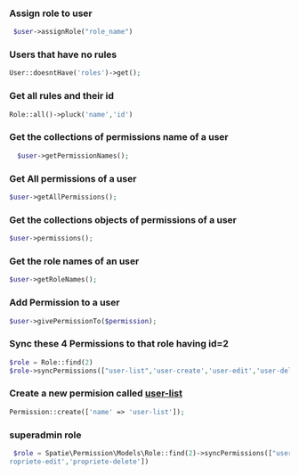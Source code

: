 ### Assign role to user

```php
 $user->assignRole("role_name")
```

### Users that have no rules

```php
User::doesntHave('roles')->get();
```

### Get all rules and their id

```php
Role::all()->pluck('name','id')
```

### Get the collections of permissions name of a user

```php
  $user->getPermissionNames();
```
### Get All permissions of a user

```php
$user->getAllPermissions();
```

### Get the collections objects of permissions of a user

```php
$user->permissions();
```
### Get the role names of an user
```php
$user->getRoleNames();
```
### Add Permission to a user
```php
$user->givePermissionTo($permission);
```
### Sync these 4 Permissions to that role having id=2
```php
$role = Role::find(2)
$role->syncPermissions(["user-list",'user-create','user-edit','user-delete'])
```
### Create a new permision called <ins>user-list</ins>
```php
Permission::create(['name' => 'user-list']);
```
### superadmin role
```php
 $role = Spatie\Permission\Models\Role::find(2)->syncPermissions(["user-list",'user-create','user-edit','user-delete',"role-list",'role-create','role-edit','role-delete',"propriete-list",'propriete-create','p
ropriete-edit','propriete-delete'])
```


